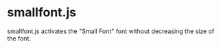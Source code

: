 # smallfont.js
smallfont.js activates the "Small Font" font without decreasing the size of the font.
